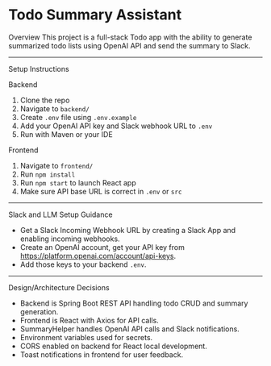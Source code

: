 # Todo Summary Assistant

Overview
This project is a full-stack Todo app with the ability to generate summarized todo lists using OpenAI API and send the summary to Slack.

---
Setup Instructions

Backend
1. Clone the repo
2. Navigate to `backend/`
3. Create `.env` file using `.env.example`
4. Add your OpenAI API key and Slack webhook URL to `.env`
5. Run with Maven or your IDE

Frontend
1. Navigate to `frontend/`
2. Run `npm install`
3. Run `npm start` to launch React app
4. Make sure API base URL is correct in `.env` or `src`

---

Slack and LLM Setup Guidance

- Get a Slack Incoming Webhook URL by creating a Slack App and enabling incoming webhooks.
- Create an OpenAI account, get your API key from https://platform.openai.com/account/api-keys.
- Add those keys to your backend `.env`.

---

Design/Architecture Decisions

- Backend is Spring Boot REST API handling todo CRUD and summary generation.
- Frontend is React with Axios for API calls.
- SummaryHelper handles OpenAI API calls and Slack notifications.
- Environment variables used for secrets.
- CORS enabled on backend for React local development.
- Toast notifications in frontend for user feedback.



